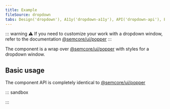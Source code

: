```yaml
---
title: Example
fileSource: dropdown
tabs: Design('dropdown'), A11y('dropdown-a11y'), API('dropdown-api'), Example('dropdown-code'), Changelog('dropdown-changelog')
---
```


::: warning
:warning: If you need to customize your work with a dropdown window, refer to the documentation [@semcore/ui/popper](/utils/popper/)
:::

The component is a wrap over [@semcore/ui/popper](/utils/popper/) with styles for a dropdown window.

## Basic usage

The component API is completely identical to [@semcore/ui/popper](/utils/popper/)

::: sandbox

<script lang="tsx">
import React from 'react';
import { ButtonTrigger } from '@semcore/ui/base-trigger';
import Dropdown from '@semcore/ui/dropdown';

const Demo = () => (
  <Dropdown>
    <Dropdown.Trigger tag={ButtonTrigger}>Trigger</Dropdown.Trigger>
    <Dropdown.Popper p={4}>Content</Dropdown.Popper>
  </Dropdown>
);
</script>

:::

